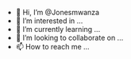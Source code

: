 - 👋 Hi, I’m @Jonesmwanza
- 👀 I’m interested in ...
- 🌱 I’m currently learning ...
- 💞️ I’m looking to collaborate on ...
- 📫 How to reach me ...

<!---
Jonesmwanza/Jonesmwanza is a ✨ special ✨ repository because its `README.md` (this file) appears on your GitHub profile.
You can click the Preview link to take a look at your changes.
-
